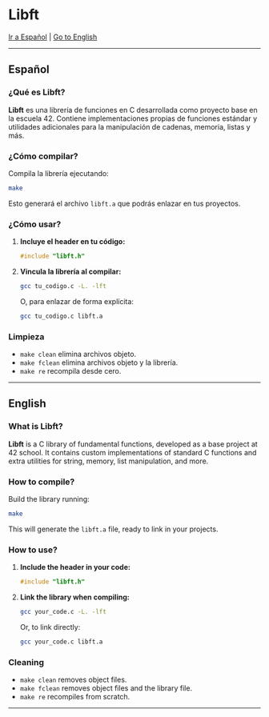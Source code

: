 # Libft

[Ir a Español](#espa%C3%B1ol) | [Go to English](#english)

---

## Español

### ¿Qué es Libft?

**Libft** es una librería de funciones en C desarrollada como proyecto base en la escuela 42. Contiene implementaciones propias de funciones estándar y utilidades adicionales para la manipulación de cadenas, memoria, listas y más.

### ¿Cómo compilar?

Compila la librería ejecutando:

```bash
make
```

Esto generará el archivo `libft.a` que podrás enlazar en tus proyectos.

### ¿Cómo usar?

1. **Incluye el header en tu código:**
   ```c
   #include "libft.h"
   ```
2. **Vincula la librería al compilar:**
   ```bash
   gcc tu_codigo.c -L. -lft
   ```
   O, para enlazar de forma explícita:
   ```bash
   gcc tu_codigo.c libft.a
   ```

### Limpieza

- `make clean` elimina archivos objeto.
- `make fclean` elimina archivos objeto y la librería.
- `make re` recompila desde cero.

---

## English

### What is Libft?

**Libft** is a C library of fundamental functions, developed as a base project at 42 school. It contains custom implementations of standard C functions and extra utilities for string, memory, list manipulation, and more.

### How to compile?

Build the library running:

```bash
make
```

This will generate the `libft.a` file, ready to link in your projects.

### How to use?

1. **Include the header in your code:**
   ```c
   #include "libft.h"
   ```
2. **Link the library when compiling:**
   ```bash
   gcc your_code.c -L. -lft
   ```
   Or, to link directly:
   ```bash
   gcc your_code.c libft.a
   ```

### Cleaning

- `make clean` removes object files.
- `make fclean` removes object files and the library file.
- `make re` recompiles from scratch.

---
